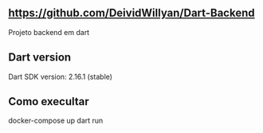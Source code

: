 ## https://github.com/DeividWillyan/Dart-Backend

Projeto backend em dart

## Dart version

Dart SDK version: 2.16.1 (stable)


## Como execultar
docker-compose up
dart run